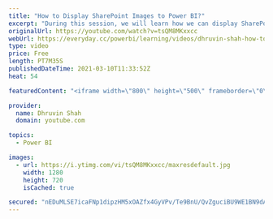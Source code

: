 ```yaml
---
title: "How to Display SharePoint Images to Power BI?"
excerpt: "During this session, we will learn how we can display SharePoint Images to Power BI. Most of the time we have a question in our mind that, how we can load SharePoint Document Library Images to Power BI? The procedure is very simple and straight forward. We need to use SharePoint Folder connector to load"
originalUrl: https://youtube.com/watch?v=tsQM8MKxxcc
webUrl: https://everyday.cc/powerbi/learning/videos/dhruvin-shah-how-to-display-sharepoint-images-to-power-bi/
type: video
price: Free
length: PT7M35S
publishedDateTime: 2021-03-10T11:33:52Z
heat: 54

featuredContent: "<iframe width=\"800\" height=\"500\" frameborder=\"0\" src=\"https://www.youtube.com/embed/tsQM8MKxxcc\" allow=\"accelerometer; autoplay; encrypted-media; gyroscope; picture-in-picture\" allowfullscreen></iframe>"

provider:
  name: Dhruvin Shah
  domain: youtube.com

topics:
  - Power BI

images:
  - url: https://i.ytimg.com/vi/tsQM8MKxxcc/maxresdefault.jpg
    width: 1280
    height: 720
    isCached: true

secured: "nEDuMLSE7icaFNp1dipzHM5xOAZfx4GyVPv/Te9BnU/QvZguciBU9WE1BN9dA8+r3LK+S5xOIBharI+avlXjgvCRyORNwGYzrjP3TtXi1vvbfEKfqeSc+kMzsqjf+Qe2mnbiZO3BIXCk1Eg3psAlD/0cID6HvSmto5eV5fILU+xdnJgoi0X/OD2Ei38SKoQLJM38GbqwvvV2ytkrjvxGXmAp/BORQWgFz4VgrQK3VmBpAZHPFt+B5PXIUMT/S1iKCrvs7f5QpEOzryzZKMv0TLliHaY3MrDlAPfMmV65q4LbCl6L/nd6t7APy2BMN89TZbQjNkwEVRRt89fPpEA+KPQmDMnxQdMHpFjqrT6o6D92QTRzmr5AMzixQ0ELHS5xxVQg02YBDkqvb9WiGaY+9lB5ih8taZ91U/WzzRUpGjo=;jYu8ec17WnCnl0jRRTkrCA=="
---
```


